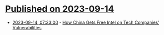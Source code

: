 # [Published on 2023-09-14](index.md)

* [2023-09-14, 07:33:00](https://soylentnews.org/article.pl?sid=23/09/13/034240&from=rss) - [How China Gets Free Intel on Tech Companies’ Vulnerabilities](https://soylentnews.org/article.pl?sid=23/09/13/034240&from=rss)
